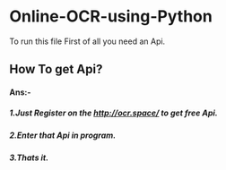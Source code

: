 # Online-OCR-using-Python
  To run this file First of all you need an Api.
## How To get Api?
####  Ans:- 
#####  1.Just Register on the http://ocr.space/ to get free Api.
#####  2.Enter that Api in program.
#####  3.Thats it.
  
